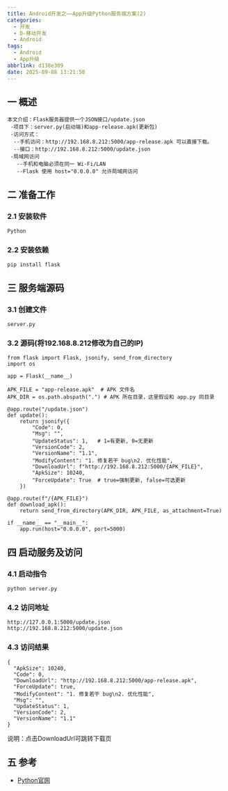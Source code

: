 ```yaml
---
title: Android开发之——App升级Python服务端方案(2)
categories:
  - 开发
  - D-移动开发
  - Android
tags:
  - Android
  - App升级
abbrlink: d138e309
date: 2025-09-08 13:21:50
---
```

## 一 概述

```
本文介绍：Flask服务器提供一个JSON接口/update.json
 -项目下：server.py(启动端)和app-release.apk(更新包)
 -访问方式：
  --手机访问：http://192.168.8.212:5000/app-release.apk 可以直接下载。
  --接口：http://192.168.8.212:5000/update.json
 -局域网访问 
   --手机和电脑必须在同一 Wi-Fi/LAN
   --Flask 使用 host="0.0.0.0" 允许局域网访问
```

<!--more-->

## 二 准备工作

### 2.1 安装软件

```
Python
```

### 2.2 安装依赖

```
pip install flask
```

## 三 服务端源码

### 3.1 创建文件

```
server.py
```

### 3.2 源码(将192.168.8.212修改为自己的IP)

```
from flask import Flask, jsonify, send_from_directory
import os

app = Flask(__name__)

APK_FILE = "app-release.apk"  # APK 文件名
APK_DIR = os.path.abspath(".") # APK 所在目录，这里假设和 app.py 同目录

@app.route("/update.json")
def update():
    return jsonify({
        "Code": 0,
        "Msg": "",
        "UpdateStatus": 1,   # 1=有更新, 0=无更新
        "VersionCode": 2,
        "VersionName": "1.1",
        "ModifyContent": "1. 修复若干 bug\n2. 优化性能",
        "DownloadUrl": f"http://192.168.8.212:5000/{APK_FILE}",
        "ApkSize": 10240,
        "ForceUpdate": True  # true=强制更新, false=可选更新
    })

@app.route(f"/{APK_FILE}")
def download_apk():
    return send_from_directory(APK_DIR, APK_FILE, as_attachment=True)

if __name__ == "__main__":
    app.run(host="0.0.0.0", port=5000)
```

## 四 启动服务及访问

### 4.1 启动指令

```
python server.py
```

### 4.2 访问地址

```
http://127.0.0.1:5000/update.json
http://192.168.8.212:5000/update.json
```

### 4.3 访问结果

```
{
  "ApkSize": 10240,
  "Code": 0,
  "DownloadUrl": "http://192.168.8.212:5000/app-release.apk",
  "ForceUpdate": true,
  "ModifyContent": "1. 修复若干 bug\n2. 优化性能",
  "Msg": "",
  "UpdateStatus": 1,
  "VersionCode": 2,
  "VersionName": "1.1"
}
```

说明：点击DownloadUrl可跳转下载页

## 五 参考

* [Python官网](https://www.python.org/getit/)